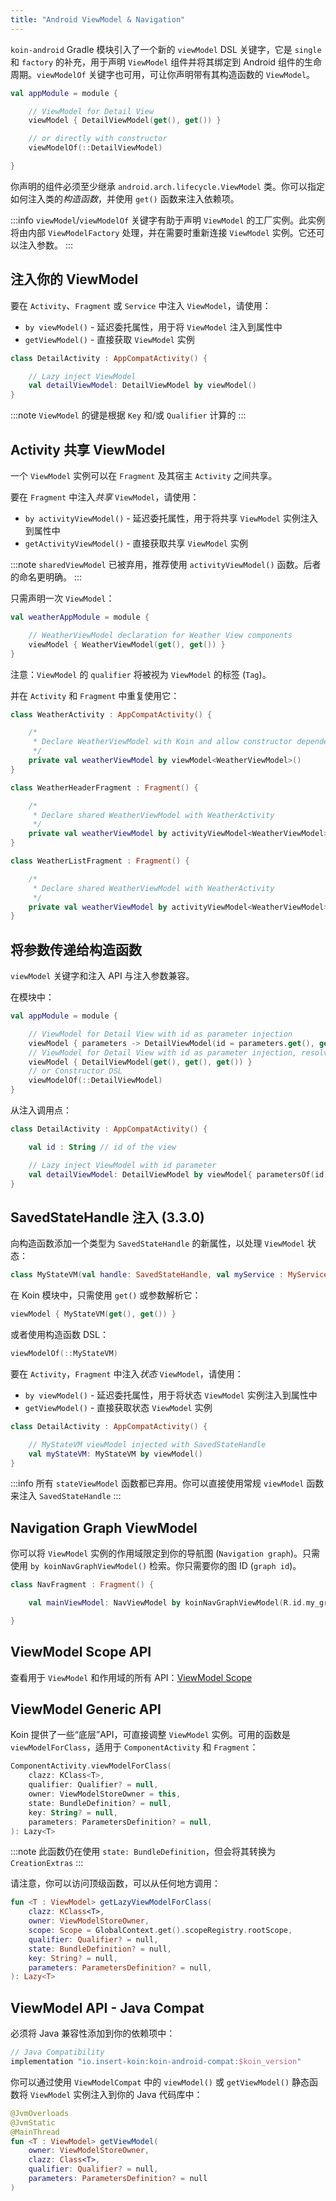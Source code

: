 ```yaml
---
title: "Android ViewModel & Navigation"
---
```

`koin-android` Gradle 模块引入了一个新的 `viewModel` DSL 关键字，它是 `single` 和 `factory` 的补充，用于声明 `ViewModel` 组件并将其绑定到 Android 组件的生命周期。`viewModelOf` 关键字也可用，可让你声明带有其构造函数的 `ViewModel`。

```kotlin
val appModule = module {

    // ViewModel for Detail View
    viewModel { DetailViewModel(get(), get()) }

    // or directly with constructor
    viewModelOf(::DetailViewModel)

}
```

你声明的组件必须至少继承 `android.arch.lifecycle.ViewModel` 类。你可以指定如何注入类的*构造函数*，并使用 `get()` 函数来注入依赖项。

:::info
`viewModel`/`viewModelOf` 关键字有助于声明 `ViewModel` 的工厂实例。此实例将由内部 `ViewModelFactory` 处理，并在需要时重新连接 `ViewModel` 实例。它还可以注入参数。
:::

## 注入你的 ViewModel

要在 `Activity`、`Fragment` 或 `Service` 中注入 `ViewModel`，请使用：

* `by viewModel()` - 延迟委托属性，用于将 `ViewModel` 注入到属性中
* `getViewModel()` - 直接获取 `ViewModel` 实例

```kotlin
class DetailActivity : AppCompatActivity() {

    // Lazy inject ViewModel
    val detailViewModel: DetailViewModel by viewModel()
}
```

:::note
`ViewModel` 的键是根据 `Key` 和/或 `Qualifier` 计算的
:::

## Activity 共享 ViewModel

一个 `ViewModel` 实例可以在 `Fragment` 及其宿主 `Activity` 之间共享。

要在 `Fragment` 中注入*共享* `ViewModel`，请使用：

* `by activityViewModel()` - 延迟委托属性，用于将共享 `ViewModel` 实例注入到属性中
* `getActivityViewModel()` - 直接获取共享 `ViewModel` 实例

:::note
`sharedViewModel` 已被弃用，推荐使用 `activityViewModel()` 函数。后者的命名更明确。
:::

只需声明一次 `ViewModel`：

```kotlin
val weatherAppModule = module {

    // WeatherViewModel declaration for Weather View components
    viewModel { WeatherViewModel(get(), get()) }
}
```

注意：`ViewModel` 的 `qualifier` 将被视为 `ViewModel` 的标签 (`Tag`)。

并在 `Activity` 和 `Fragment` 中重复使用它：

```kotlin
class WeatherActivity : AppCompatActivity() {

    /*
     * Declare WeatherViewModel with Koin and allow constructor dependency injection
     */
    private val weatherViewModel by viewModel<WeatherViewModel>()
}

class WeatherHeaderFragment : Fragment() {

    /*
     * Declare shared WeatherViewModel with WeatherActivity
     */
    private val weatherViewModel by activityViewModel<WeatherViewModel>()
}

class WeatherListFragment : Fragment() {

    /*
     * Declare shared WeatherViewModel with WeatherActivity
     */
    private val weatherViewModel by activityViewModel<WeatherViewModel>()
}
```

## 将参数传递给构造函数

`viewModel` 关键字和注入 API 与注入参数兼容。

在模块中：

```kotlin
val appModule = module {

    // ViewModel for Detail View with id as parameter injection
    viewModel { parameters -> DetailViewModel(id = parameters.get(), get(), get()) }
    // ViewModel for Detail View with id as parameter injection, resolved from graph
    viewModel { DetailViewModel(get(), get(), get()) }
    // or Constructor DSL
    viewModelOf(::DetailViewModel)
}
```

从注入调用点：

```kotlin
class DetailActivity : AppCompatActivity() {

    val id : String // id of the view

    // Lazy inject ViewModel with id parameter
    val detailViewModel: DetailViewModel by viewModel{ parametersOf(id)}
}
```

## SavedStateHandle 注入 (3.3.0)

向构造函数添加一个类型为 `SavedStateHandle` 的新属性，以处理 `ViewModel` 状态：

```kotlin
class MyStateVM(val handle: SavedStateHandle, val myService : MyService) : ViewModel()
```

在 Koin 模块中，只需使用 `get()` 或参数解析它：

```kotlin
viewModel { MyStateVM(get(), get()) }
```

或者使用构造函数 DSL：

```kotlin
viewModelOf(::MyStateVM)
```

要在 `Activity`，`Fragment` 中注入*状态* `ViewModel`，请使用：

* `by viewModel()` - 延迟委托属性，用于将状态 `ViewModel` 实例注入到属性中
* `getViewModel()` - 直接获取状态 `ViewModel` 实例

```kotlin
class DetailActivity : AppCompatActivity() {

    // MyStateVM viewModel injected with SavedStateHandle
    val myStateVM: MyStateVM by viewModel()
}
```

:::info
所有 `stateViewModel` 函数都已弃用。你可以直接使用常规 `viewModel` 函数来注入 `SavedStateHandle`
:::

## Navigation Graph ViewModel

你可以将 `ViewModel` 实例的作用域限定到你的导航图 (`Navigation graph`)。只需使用 `by koinNavGraphViewModel()` 检索。你只需要你的图 ID (`graph id`)。

```kotlin
class NavFragment : Fragment() {

    val mainViewModel: NavViewModel by koinNavGraphViewModel(R.id.my_graph)

}
```

## ViewModel Scope API

查看用于 `ViewModel` 和作用域的所有 API：[ViewModel Scope](../../../../../../../../reference/koin-android/scope.md#viewmodel-scope-since-354)

## ViewModel Generic API

Koin 提供了一些“底层”API，可直接调整 `ViewModel` 实例。可用的函数是 `viewModelForClass`，适用于 `ComponentActivity` 和 `Fragment`：

```kotlin
ComponentActivity.viewModelForClass(
    clazz: KClass<T>,
    qualifier: Qualifier? = null,
    owner: ViewModelStoreOwner = this,
    state: BundleDefinition? = null,
    key: String? = null,
    parameters: ParametersDefinition? = null,
): Lazy<T>
```

:::note
此函数仍在使用 `state: BundleDefinition`，但会将其转换为 `CreationExtras`
:::

请注意，你可以访问顶级函数，可以从任何地方调用：

```kotlin
fun <T : ViewModel> getLazyViewModelForClass(
    clazz: KClass<T>,
    owner: ViewModelStoreOwner,
    scope: Scope = GlobalContext.get().scopeRegistry.rootScope,
    qualifier: Qualifier? = null,
    state: BundleDefinition? = null,
    key: String? = null,
    parameters: ParametersDefinition? = null,
): Lazy<T>
```

## ViewModel API - Java Compat

必须将 Java 兼容性添加到你的依赖项中：

```groovy
// Java Compatibility
implementation "io.insert-koin:koin-android-compat:$koin_version"
```

你可以通过使用 `ViewModelCompat` 中的 `viewModel()` 或 `getViewModel()` 静态函数将 `ViewModel` 实例注入到你的 Java 代码库中：

```kotlin
@JvmOverloads
@JvmStatic
@MainThread
fun <T : ViewModel> getViewModel(
    owner: ViewModelStoreOwner,
    clazz: Class<T>,
    qualifier: Qualifier? = null,
    parameters: ParametersDefinition? = null
)
```